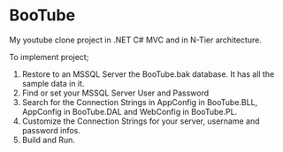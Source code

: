 # BooTube
My youtube clone project in .NET C# MVC and in N-Tier architecture.

To implement project; 
1. Restore to an MSSQL Server the BooTube.bak database. It has all the sample data in it.
2. Find or set your MSSQL Server User and Password
3. Search for the Connection Strings in AppConfig in BooTube.BLL, AppConfig in BooTube.DAL and WebConfig in BooTube.PL.
4. Customize the Connection Strings for your server, username and password infos.
5. Build and Run.
